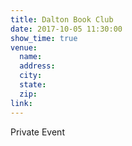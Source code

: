 ```yaml
---
title: Dalton Book Club
date: 2017-10-05 11:30:00
show_time: true
venue:
  name:
  address:
  city:
  state:
  zip:
link:
---
```



Private Event